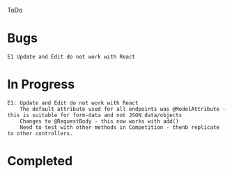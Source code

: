 ToDo

# Bugs
    E1 Update and Edit do not work with React

# In Progress    
    E1: Update and Edit do not work with React
        The default attribute used for all endpoints was @ModelAttribute - this is suitable for form-data and not JSON data/objects
        Changes to @RequestBody - this now works with add()
        Need to test with other methods in Competition - thenb replicate to other controllers.

# Completed
    
